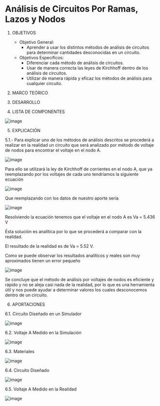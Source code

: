 # Análisis de Circuitos Por Ramas, Lazos y Nodos
1.  OBJETIVOS
    - Objetivo General:
      - Aprender a usar los distintos métodos de análisis de circuitos para determinar cantidades desconocidas en un circuito.
    - Objetivos Específicos:
      - Diferenciar cada método de análisis de circuitos.
      - Usar de manera correcta las leyes de Kirchhoff dentro de los análisis de circuitos.
      - Utilizar de manera rápida y eficaz los métodos de análisis para cualquier circuito.
2. MARCO TEÓRICO



3. DESARROLLO



4. LISTA DE COMPONENTES

![image](https://user-images.githubusercontent.com/75439689/104966709-99d5b300-59af-11eb-844b-c41b412cefdf.png)

5. EXPLICACIÓN

5.1.- Para explicar uno de los métodos de análisis descritos se procederá a realizar en la realidad un circuito que será analizado por método de voltaje de nodos para encontrar el voltaje en el nodo A.

![image](https://user-images.githubusercontent.com/75439689/104966741-ac4fec80-59af-11eb-861f-60d63c67a067.png)

Para ello se utilizará la ley de Kirchhoff de corrientes en el nodo A, que ya reemplazando por los voltajes de cada uno tendríamos la siguiente ecuación

![image](https://user-images.githubusercontent.com/75439689/104966757-b5d95480-59af-11eb-89e7-d01652fa18b4.png)

Que reemplazando con los datos de nuestro aporte sería

![image](https://user-images.githubusercontent.com/75439689/104966770-bf62bc80-59af-11eb-82e0-4126aea7f679.png)

Resolviendo la ecuación tenemos que el voltaje en el nodo A es Va = 5.436 V

Ésta solución es analítica por lo que se procederá a comparar con la realidad.

El resultado de la realidad es de Va = 5.52 V.

Como se puede observar los resultados analíticos y reales son muy aproximados tienen un error pequeño

![image](https://user-images.githubusercontent.com/75439689/104966833-e3be9900-59af-11eb-8c93-70a443f3f6cf.png)

Se concluye que el método de análisis por voltajes de nodos es eficiente y rápido y no se aleja casi nada de la realidad, por lo que es una herramienta útil y nos puede ayudar a determinar valores los cuales desconocemos dentro de un circuito.

6. APORTACIONES

6.1. Circuito Diseñado en un Simulador

![image](https://user-images.githubusercontent.com/75439689/104966869-fcc74a00-59af-11eb-9cfd-0043943b3a99.png)

6.2. Voltaje A Medido en la Simulación

![image](https://user-images.githubusercontent.com/75439689/104966889-06e94880-59b0-11eb-8ed7-fa2580982904.png)

6.3. Materiales

![image](https://user-images.githubusercontent.com/75439689/104966918-123c7400-59b0-11eb-9e79-ab1b8ba4139f.png)

6.4. Circuito Diseñado

![image](https://user-images.githubusercontent.com/75439689/104966939-1c5e7280-59b0-11eb-96f2-8a50add4729a.png)

6.5. Voltaje A Medido en la Realidad

![image](https://user-images.githubusercontent.com/75439689/104966958-26807100-59b0-11eb-82b9-c6cdee232840.png)

